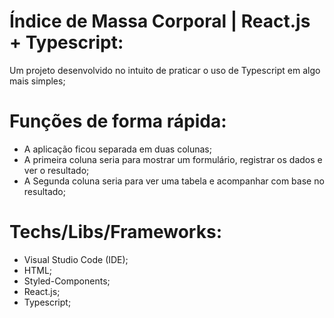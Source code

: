 # Índice de Massa Corporal | React.js + Typescript:

Um projeto desenvolvido no intuito de praticar o uso de Typescript em algo mais simples;

# Funções de forma rápida:

* A aplicação ficou separada em duas colunas;
* A primeira coluna seria para mostrar um formulário, registrar os dados e ver o resultado;
* A Segunda coluna seria para ver uma tabela e acompanhar com base no resultado;

# Techs/Libs/Frameworks:

* Visual Studio Code (IDE);
* HTML;
* Styled-Components;
* React.js;
* Typescript;